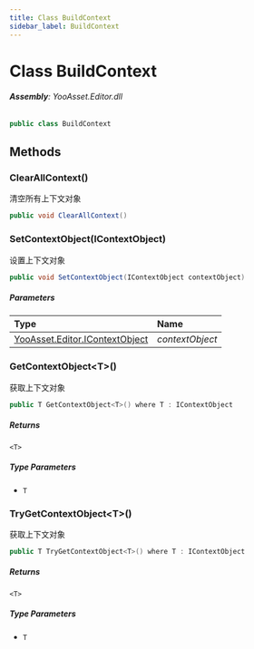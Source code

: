 ```yaml
---
title: Class BuildContext
sidebar_label: BuildContext
---
```

# Class BuildContext


###### **Assembly**: YooAsset.Editor.dll

```csharp title="Declaration"
public class BuildContext
```
## Methods
### ClearAllContext()
清空所有上下文对象

```csharp title="Declaration"
public void ClearAllContext()
```
### SetContextObject(IContextObject)
设置上下文对象

```csharp title="Declaration"
public void SetContextObject(IContextObject contextObject)
```

##### Parameters

| Type | Name |
|:--- |:--- |
| [YooAsset.Editor.IContextObject](../YooAsset.Editor/IContextObject.md) | *contextObject* |

### GetContextObject&lt;T&gt;()
获取上下文对象

```csharp title="Declaration"
public T GetContextObject<T>() where T : IContextObject
```

##### Returns

`<T>`
##### Type Parameters
* `T`
### TryGetContextObject&lt;T&gt;()
获取上下文对象

```csharp title="Declaration"
public T TryGetContextObject<T>() where T : IContextObject
```

##### Returns

`<T>`
##### Type Parameters
* `T`
